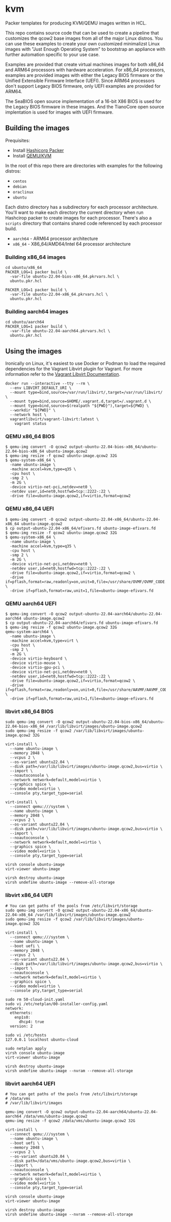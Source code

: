 # kvm

Packer templates for producing KVM/QEMU images written in HCL.

This repo contains source code that can be used to create a
pipeline that customizes the qcow2 base images from all of the major Linux
distros. You can use these examples to create your own customized
minimalizst Linux images with "Just Enough Operating System" to
bootstrap an appliance with further automation specific to your use case.

Examples are provided that create virtual machines images for both
x86_64 and ARM64 processors with hardware acceleration. For x86_64 processors,
examples are provided images with either the Legacy BIOS firmware or the
Unified Extensible Firmware Interface (UEFI). Since ARM64 processors don't
support Legacy BIOS firmware, only UEFI examples are provided for ARM64.

The SeaBIOS open source implementation of a 16-bit X86 BIOS is used for the
Legacy BIOS firmware in these images. And the TianoCore open source implentation
is used for images with UEFI firmware.

## Building the images

Prequisites:

- Install [Hashicorp Packer](docs/INSTALL_PACKER.md)
- Install [QEMU/KVM](docs/install-qemu-kvm.md)

In the root of this repo there are directories with examples for the following
distros:

- `centos`
- `debian`
- `oraclinux`
- `ubuntu`

Each distro directory has a subdirectory for each processor architecture. You'll
want to make each directory the current directory when run Hashcirop packer
to create images for each processor. There's also a `scripts` directory that
contains shared code referenced by each processor build.

- `aarch64` - ARM64 processor architecture
- `x86_64` - X86_64/AMD64/Intel 64 processor architecture

### Building x86_64 images

```
cd ubuntu/x86_64
PACKER_LOG=1 packer build \
  -var-file ubuntu-22.04-bios-x86_64.pkrvars.hcl \
  ubuntu.pkr.hcl

PACKER_LOG=1 packer build \
  -var-file ubuntu-22.04-x86_64.pkrvars.hcl \
  ubuntu.pkr.hcl
```

### Building aarch64 images
```
cd ubuntu/aarch64
PACKER_LOG=1 packer build \
  -var-file ubuntu-22.04-aarch64.pkrvars.hcl \
  ubuntu.pkr.hcl
```

## Using the images

Ironically on Linux, it's easiest to use Docker or Podman to load the required
dependencies for the Vagrant Libvirt plugin for Vagrant. For more information
refer to the [Vagrant Libvirt Documentation](https://vagrant-libvirt.github.io/vagrant-libvirt/installation#requirements).

```
docker run --interactive --tty --rm \
  --env LIBVIRT_DEFAULT_URI \
  --mount type=bind,source=/var/run/libvirt/,target=/var/run/libvirt/ \
  --mount type=bind,source=$HOME/.vagrant.d,target=/.vagrant.d \
  --mount type=bind,source=$(realpath "${PWD}"),target=${PWD} \
  --workdir "${PWD}" \
  --network host \
  vagrantlibvirt/vagrant-libvirt:latest \
    vagrant status
```

### QEMU x86_64 BIOS

```
$ qemu-img convert -O qcow2 output-ubuntu-22.04-bios-x86_64/ubuntu-22.04-bios-x86_64 ubuntu-image.qcow2
$ qemu-img resize -f qcow2 ubuntu-image.qcow2 32G
$ qemu-system-x86_64 \
  -name ubuntu-image \
  -machine accel=kvm,type=q35 \
  -cpu host \
  -smp 2 \
  -m 2G \
  -device virtio-net-pci,netdev=net0 \
  -netdev user,id=net0,hostfwd=tcp::2222-:22 \
  -drive file=ubuntu-image.qcow2,if=virtio,format=qcow2
```

### QEMU x86_64 UEFI

```
$ qemu-img convert -O qcow2 output-ubuntu-22.04-x86_64/ubuntu-22.04-x86_64 ubuntu-image.qcow2
$ cp output-ubuntu-22.04-x86_64/efivars.fd ubuntu-image-efivars.fd
$ qemu-img resize -f qcow2 ubuntu-image.qcow2 32G
$ qemu-system-x86_64 \
  -name ubuntu-image \
  -machine accel=kvm,type=q35 \
  -cpu host \
  -smp 2 \
  -m 2G \
  -device virtio-net-pci,netdev=net0 \
  -netdev user,id=net0,hostfwd=tcp::2222-:22 \
  -drive file=ubuntu-image.qcow2,if=virtio,format=qcow2 \
  -drive if=pflash,format=raw,readonly=on,unit=0,file=/usr/share/OVMF/OVMF_CODE.fd \
  -drive if=pflash,format=raw,unit=1,file=ubuntu-image-efivars.fd
```

### QEMU aarch64 UEFI

```
$ qemu-img convert -O qcow2 output-ubuntu-22.04-aarch64/ubuntu-22.04-aarch64 ubuntu-image.qcow2
$ cp output-ubuntu-22.04-aarch64/efivars.fd ubuntu-image-efivars.fd
$ qemu-img resize -f qcow2 ubuntu-image.qcow2 32G
qemu-system-aarch64 \
  -name ubuntu-image \
  -machine accel=kvm,type=virt \
  -cpu host \
  -smp 2 \
  -m 2G \
  -device virtio-keyboard \
  -device virtio-mouse \
  -device virtio-gpu-pci \
  -device virtio-net-pci,netdev=net0 \
  -netdev user,id=net0,hostfwd=tcp::2222-:22 \
  -drive file=ubuntu-image.qcow2,if=virtio,format=qcow2 \
  -drive if=pflash,format=raw,readonly=on,unit=0,file=/usr/share/AAVMF/AAVMF_CODE.fd \
  -drive if=pflash,format=raw,unit=1,file=ubuntu-image-efivars.fd
```

### libvirt x86_64 BIOS

```
sudo qemu-img convert -O qcow2 output-ubuntu-22.04-bios-x86_64/ubuntu-22.04-bios-x86_64 /var/lib/libvirt/images/ubuntu-image.qcow2
sudo qemu-img resize -f qcow2 /var/lib/libvirt/images/ubuntu-image.qcow2 32G

virt-install \
  --name ubuntu-image \
  --memory 2048 \
  --vcpus 2 \
  --os-variant ubuntu22.04 \
  --disk path=/var/lib/libvirt/images/ubuntu-image.qcow2,bus=virtio \
  --import \
  --noautoconsole \
  --network network=default,model=virtio \
  --graphics spice \
  --video model=virtio \
  --console pty,target_type=serial

virt-install \
  --connect qemu:///system \
  --name ubuntu-image \
  --memory 2048 \
  --vcpus 2 \
  --os-variant ubuntu22.04 \
  --disk path=/var/lib/libvirt/images/ubuntu-image.qcow2,bus=virtio \
  --import \
  --noautoconsole \
  --network network=default,model=virtio \
  --graphics spice \
  --video model=virtio \
  --console pty,target_type=serial

virsh console ubuntu-image
virt-viewer ubuntu-image

virsh destroy ubuntu-image
virsh undefine ubuntu-image --remove-all-storage
```

### libvirt x86_64 UEFI

```
# You can get paths of the pools from /etc/libvirt/storage
sudo qemu-img convert -O qcow2 output-ubuntu-22.04-x86_64/ubuntu-22.04-x86_64 /var/lib/libvirt/images/ubuntu-image.qcow2
sudo qemu-img resize -f qcow2 /var/lib/libvirt/images/ubuntu-image.qcow2 32G

virt-install \
  --connect qemu:///system \
  --name ubuntu-image \
  --boot uefi \
  --memory 2048 \
  --vcpus 2 \
  --os-variant ubuntu22.04 \
  --disk path=/var/lib/libvirt/images/ubuntu-image.qcow2,bus=virtio \
  --import \
  --noautoconsole \
  --network network=default,model=virtio \
  --graphics spice \
  --video model=virtio \
  --console pty,target_type=serial

sudo rm 50-cloud-init.yaml
sudo vi /etc/netplan/00-installer-config.yaml
network:
  ethernets:
    enp1s0:
      dhcp4: true
  version: 2

sudo vi /etc/hosts
127.0.0.1 localhost ubuntu-cloud

sudo netplan apply
virsh console ubuntu-image
virt-viewer ubuntu-image

virsh destroy ubuntu-image
virsh undefine ubuntu-image --nvram --remove-all-storage
```

### libvirt aarch64 UEFI

```
# You can get paths of the pools from /etc/libvirt/storage
# /data/vms
# /var/lib/libvirt/images

qemu-img convert -O qcow2 output-ubuntu-22.04-aarch64/ubuntu-22.04-aarch64 /data/vms/ubuntu-image.qcow2
qemu-img resize -f qcow2 /data/vms/ubuntu-image.qcow2 32G

virt-install \
  --connect qemu:///system \
  --name ubuntu-image \
  --boot uefi \
  --memory 2048 \
  --vcpus 2 \
  --os-variant ubuntu20.04 \
  --disk path=/data/vms/ubuntu-image.qcow2,bus=virtio \
  --import \
  --noautoconsole \
  --network network=default,model=virtio \
  --graphics spice \
  --video model=virtio \
  --console pty,target_type=serial

virsh console ubuntu-image
virt-viewer ubuntu-image

virsh destroy ubuntu-image
virsh undefine ubuntu-image --nvram --remove-all-storage
```
